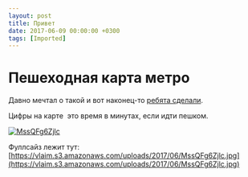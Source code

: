 ```yaml
---
layout: post
title: Привет
date: 2017-06-09 00:00:00 +0300
tags: [Imported]
---
```

# Пешеходная карта метро

Давно мечтал о такой и вот наконец-то [ребята сделали](https://vk.com/tikhomirou?w=wall-118232696_214).

Цифры на карте  это время в минутах, если идти пешком.

[![MssQFg6Zjlc](https://vlaim.s3.amazonaws.com/uploads/2017/06/MssQFg6Zjlc.jpg)](https://vlaim.s3.amazonaws.com/uploads/2017/06/MssQFg6Zjlc.jpg)

Фуллсайз лежит тут: [https://vlaim.s3.amazonaws.com/uploads/2017/06/MssQFg6Zjlc.jpg](https://vlaim.s3.amazonaws.com/uploads/2017/06/MssQFg6Zjlc.jpg)